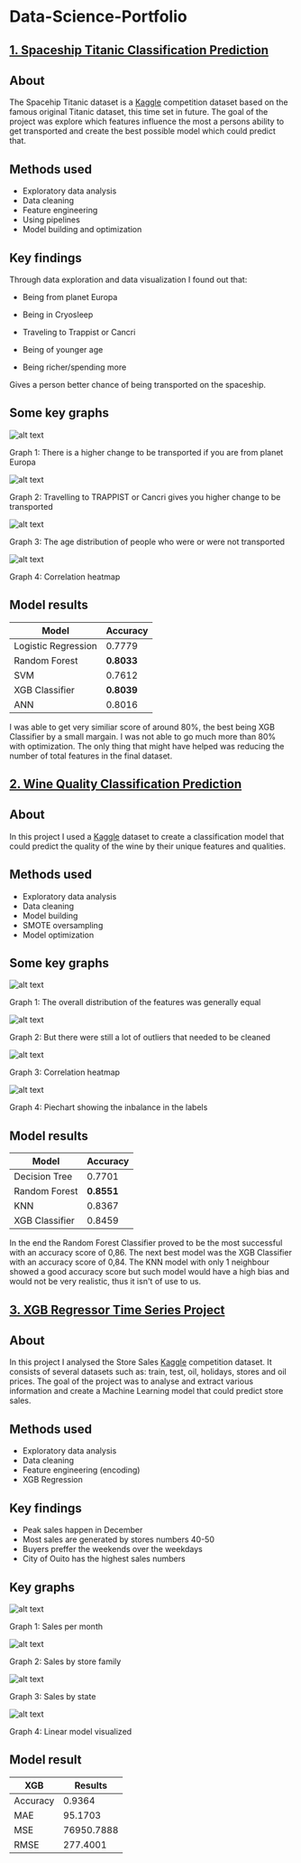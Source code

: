 # Data-Science-Portfolio

## [1. Spaceship Titanic Classification Prediction](https://github.com/teolj96/Data-Science-Portfolio/blob/main/Spaceship%20Titanic%20(GridSearch%2C%20Pipeline%2C%20LogReg%2C%20XGB%2C%20SVM%2C%20NN%2C%20RandomForest%2C).ipynb)

## About
The Spacehip Titanic dataset is a [Kaggle](https://www.kaggle.com/c/spaceship-titanic/data) competition dataset based on the famous original Titanic dataset, this time set in future. The goal of the project was explore which features influence the most a persons ability to get transported and create the best possible model which could predict that. 

## Methods used
* Exploratory data analysis
* Data cleaning
* Feature engineering
* Using pipelines
* Model building and optimization

## Key findings
Through data exploration and data visualization I found out that:

  * Being from planet Europa

  * Being in Cryosleep

  * Traveling to Trappist or Cancri

  * Being of younger age

  * Being richer/spending more

Gives a person better chance of being transported on the spaceship.

## Some key graphs
![alt text](https://github.com/teolj96/Data-Science-Portfolio/blob/main/pictures/01.jpg "Graphs 1")

Graph 1: There is a higher change to be transported if you are from planet Europa

![alt text](https://github.com/teolj96/Data-Science-Portfolio/blob/main/pictures/02.jpg "Graphs 2")

Graph 2: Travelling to TRAPPIST or Cancri gives you higher change to be transported

![alt text](https://github.com/teolj96/Data-Science-Portfolio/blob/main/pictures/03.jpg "Graphs 3")

Graph 3: The age distribution of people who were or were not transported

![alt text](https://github.com/teolj96/Data-Science-Portfolio/blob/main/pictures/04.jpg "Graphs 4")

Graph 4: Correlation heatmap

## Model results

| Model         | Accuracy          
| ------------- |-------------|
| Logistic Regression      | 0.7779|
| Random Forest            | **0.8033**      |
| SVM                      | 0.7612
| XGB Classifier           | **0.8039**      |
| ANN                      | 0.8016

I was able to get very similiar score of around 80%, the best being XGB Classifier by a small margain. I was not able to go much more than 80% with optimization. The only thing that might have helped was reducing the number of total features in the final dataset.

## [2. Wine Quality Classification Prediction](https://github.com/teolj96/Data-Science-Portfolio/blob/main/Wine%20Classification%20(StandardScaler%2C%20ImbalancedLearn%2C%20SMOTE%2C%20XGB).ipynb)

## About
In this project I used a [Kaggle](https://www.kaggle.com/yasserh/wine-quality-dataset) dataset to create a classification model that could predict the quality of the wine by their unique features and qualities.

## Methods used
* Exploratory data analysis
* Data cleaning
* Model building
* SMOTE oversampling
* Model optimization

## Some key graphs
![alt text](https://github.com/teolj96/Data-Science-Portfolio/blob/main/pictures/wine_02.jpg "Graph 1")

Graph 1: The overall distribution of the features was generally equal

![alt text](https://github.com/teolj96/Data-Science-Portfolio/blob/main/pictures/wine_03.jpg "Graph 2")

Graph 2: But there were still a lot of outliers that needed to be cleaned

![alt text](https://github.com/teolj96/Data-Science-Portfolio/blob/main/pictures/wine_04.jpg "Graph 3")

Graph 3: Correlation heatmap

![alt text](https://github.com/teolj96/Data-Science-Portfolio/blob/main/pictures/wine_01.jpg "Graph 4")

Graph 4: Piechart showing the inbalance in the labels

## Model results

| Model         | Accuracy          
| ------------- |-------------|
| Decision Tree      | 0.7701|
| Random Forest            | **0.8551**      |
| KNN                      | 0.8367
| XGB Classifier           | 0.8459      |

In the end the Random Forest Classifier proved to be the most successful with an accuracy score of 0,86. The next best model was the XGB Classifier with an accuracy score of 0,84. The KNN model with only 1 neighbour showed a good accuracy score but such model would have a high bias and would not be very realistic, thus it isn't of use to us.

## [3. XGB Regressor Time Series Project](https://github.com/teolj96/Data-Science-Portfolio/blob/main/Store%20sales%20time%20series%20(Data%20Cleaning%2C%20Groupby%2C%20EDA%2C%20XGBoost).ipynb)

## About
In this project I analysed the Store Sales [Kaggle](https://www.kaggle.com/c/store-sales-time-series-forecasting) competition dataset. It consists of several datasets such as: train, test, oil, holidays, stores and oil prices. The goal of the project was to analyse and extract various information and create a Machine Learning model that could predict store sales. 

## Methods used
* Exploratory data analysis
* Data cleaning
* Feature engineering (encoding)
* XGB Regression

## Key findings
* Peak sales happen in December
* Most sales are generated by stores numbers 40-50
* Buyers preffer the weekends over the weekdays
* City of Ouito has the highest sales numbers

## Key graphs
![alt text](https://github.com/teolj96/Data-Science-Portfolio/blob/main/pictures/sales_02.jpg "Graph 1")

Graph 1: Sales per month

![alt text](https://github.com/teolj96/Data-Science-Portfolio/blob/main/pictures/sales_03.jpg "Graph 2")

Graph 2: Sales by store family

![alt text](https://github.com/teolj96/Data-Science-Portfolio/blob/main/pictures/sales_04.jpg "Graph 3")

Graph 3: Sales by state

![alt text](https://github.com/teolj96/Data-Science-Portfolio/blob/main/pictures/sales_05.jpg "Graph 4")

Graph 4: Linear model visualized

## Model result

| XGB         | Results          
| ------------- |-------------|
| Accuracy      | 0.9364   |
| MAE            | 95.1703      |
| MSE                      | 76950.7888
| RMSE           | 277.4001      |
